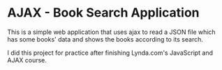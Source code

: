 AJAX - Book Search Application
==============================

This is a simple web application that uses ajax to read a JSON file which has some books' data and shows the books according to its search.

I did this project for practice after finishing Lynda.com's JavaScript and AJAX course. 
